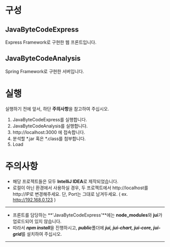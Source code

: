 # 구성
## JavaByteCodeExpress
Express Framework로 구현한 웹 프론트입니다.

## JavaByteCodeAnalysis
Spring Framework로 구현한 서버입니다.

# 실행
실행하기 전에 앞서, 하단 **주의사항**을 참고하여 주십시오.  

1. JavaByteCodeExpress를 실행합니다.
2. JavaByteCodeAnalysis를 실행합니다.
3. http://localhost:3000 에 접속합니다.
4. 분석할 *.jar 혹은 *.class를 첨부합니다.
5. Load

# 주의사항
* 해당 프로젝트들은 모두 **IntelliJ IDEA**로 제작되었습니다.  
* 로컬이 아닌 환경에서 사용하실 경우, 두 프로젝트에서 http://localhost를 http://IP로 변경해주세요. 단, Port는 그대로 남겨두세요. ( ex. http://192.168.0.123 )

***

* 프론트를 담당하는 **'JavaByteCodeExpress'**에는 **node_modules**와 **jui**가 업로드되어 있지 않습니다.  
* 따라서 ***npm install***을 진행하시고, ***public***폴더에 ***jui, jui-chart, jui-core, jui-grid***를 설치하여 주십시오.

***
